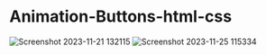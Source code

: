 # Animation-Buttons-html-css
![Screenshot 2023-11-21 132115](https://github.com/Amisha0971/Animation-Buttons-html-css/assets/136344215/1a53db36-da50-49bc-83f3-f2b8a0d81991)
![Screenshot 2023-11-25 115334](https://github.com/Amisha0971/Animation-Buttons-html-css/assets/136344215/3ea1251c-01e7-4c06-958a-a6fd8518a0f9)

